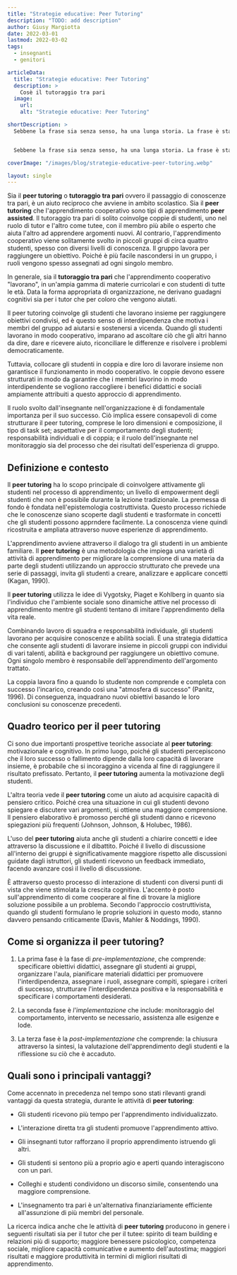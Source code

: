 ```yaml
---
title: "Strategie educative: Peer Tutoring"
description: "TODO: add description"
author: Giusy Margiotta
date: 2022-03-01
lastmod: 2022-03-02
tags:
  - insegnanti
  - genitori

articleData:
  title: "Strategie educative: Peer Tutoring"
  description: >
    Cosè il tutoraggio tra pari
  image:
    url:
    alt: "Strategie educative: Peer Tutoring"

shortDescription: >
  Sebbene la frase sia senza senso, ha una lunga storia. La frase è stata utilizzata per vari secoli dai tipografi per mostrare più peculiari dei tipi di carattere. Infatti, le lettere e gli spazi coinvolti in questa frase consentono di evidenziare nel miglior modo possibile, il peso, il design e altre importanti caratteristiche del carattere tipografico.


  Sebbene la frase sia senza senso, ha una lunga storia. La frase è stata utilizzata per vari secoli dai tipografi per mostrare più peculiari dei tipi di carattere. Infatti, le lettere e gli spazi coinvolti in questa frase consentono di evidenziare nel miglior modo possibile, il peso, il design e altre importanti caratteristiche del carattere tipografico.

coverImage: "/images/blog/strategie-educative-peer-tutoring.webp"

layout: single
---
```


Sia il **peer tutoring** o **tutoraggio tra pari** ovvero il passaggio di conoscenze tra pari, è un aiuto reciproco che avviene in ambito scolastico. Sia il **peer tutoring** che l'apprendimento cooperativo sono tipi di apprendimento **peer assisted**. Il tutoraggio tra pari di solito coinvolge coppie di studenti, uno nel ruolo di tutor e l'altro come tutee, con il membro più abile o esperto che aiuta l'altro ad apprendere argomenti nuovi. Al contrario, l'apprendimento cooperativo viene solitamente svolto in piccoli gruppi di circa quattro studenti, spesso con diversi livelli di conoscenza. Il gruppo lavora per raggiungere un obiettivo. Poiché è più facile nascondersi in un gruppo, i ruoli vengono spesso assegnati ad ogni singolo membro.

In generale, sia il **tutoraggio tra pari** che l'apprendimento cooperativo "lavorano", in un'ampia gamma di materie curricolari e con studenti di tutte le età. Data la forma appropriata di organizzazione, ne derivano guadagni cognitivi sia per i tutor che per coloro che vengono aiutati.

Il peer tutoring coinvolge gli studenti che lavorano insieme per raggiungere obiettivi condivisi, ed è questo senso di interdipendenza che motiva i membri del gruppo ad aiutarsi e sostenersi a vicenda. Quando gli studenti lavorano in modo cooperativo, imparano ad ascoltare ciò che gli altri hanno da dire, dare e ricevere aiuto, riconciliare le differenze e risolvere i problemi democraticamente.

Tuttavia, collocare gli studenti in coppia e dire loro di lavorare insieme non garantisce il funzionamento in modo cooperativo. le coppie devono essere strutturati in modo da garantire che i membri lavorino in modo interdipendente se vogliono raccogliere i benefici didattici e sociali ampiamente attribuiti a questo approccio di apprendimento.

Il ruolo svolto dall'insegnante nell'organizzazione è di fondamentale importanza per il suo successo. Ciò implica essere consapevoli di come strutturare il peer tutoring, comprese le loro dimensioni e composizione, il tipo di task set; aspettative per il comportamento degli studenti; responsabilità individuali e di coppia; e il ruolo dell'insegnante nel monitoraggio sia del processo che dei risultati dell'esperienza di gruppo.

## Definizione e contesto

Il **peer tutoring** ha lo scopo principale di coinvolgere attivamente gli studenti nel processo di apprendimento; un livello di empowerment degli studenti che non è possibile durante la lezione tradizionale. La premessa di fondo è fondata nell'epistemologia costruttivista.
Questo processo richiede che le conoscenze siano scoperte dagli studenti e trasformate in concetti che gli studenti possono apprndere facilmente. La conoscenza viene quindi ricostruita e ampliata attraverso nuove esperienze di apprendimento.

L'apprendimento avviene attraverso il dialogo tra gli studenti in un ambiente familiare.
Il **peer tutoring** è una metodologia che impiega una varietà di attività di apprendimento per migliorare la comprensione di una materia da parte degli studenti utilizzando un approccio strutturato che prevede una serie di passaggi, invita gli studenti a creare, analizzare e applicare concetti (Kagan, 1990).

Il **peer tutoring** utilizza le idee di Vygotsky, Piaget e Kohlberg in quanto sia l'individuo che l'ambiente sociale sono dinamiche attive nel processo di apprendimento mentre gli studenti tentano di imitare l'apprendimento della vita reale.

Combinando lavoro di squadra e responsabilità individuale, gli studenti lavorano per acquisire conoscenze e abilità sociali. È una strategia didattica che consente agli studenti di lavorare insieme in piccoli gruppi con individui di vari talenti, abilità e background per raggiungere un obiettivo comune. Ogni singolo membro è responsabile dell'apprendimento dell'argomento trattato.

La coppia lavora fino a quando lo studente non comprende e completa con successo l'incarico, creando così una "atmosfera di successo" (Panitz, 1996). Di conseguenza, inquadrano nuovi obiettivi basando le loro conclusioni su conoscenze precedenti.

## Quadro teorico per il peer tutoring

Ci sono due importanti prospettive teoriche associate al **peer tutoring**: motivazionale e cognitivo. In primo luogo, poiché gli studenti percepiscono che il loro successo o fallimento dipende dalla loro capacità di lavorare insieme, è probabile che si incoraggino a vicenda al fine di raggiungere il risultato prefissato. Pertanto, il **peer tutoring** aumenta la motivazione degli studenti.

L'altra teoria vede il **peer tutoring** come un aiuto ad acquisire capacità di pensiero critico. Poiché crea una situazione in cui gli studenti devono spiegare e discutere vari argomenti, si ottiene una maggiore comprensione. Il pensiero elaborativo è promosso perché gli studenti danno e ricevono spiegazioni più frequenti (Johnson, Johnson, & Holubec, 1986).

L'uso del **peer tutoring** aiuta anche gli studenti a chiarire concetti e idee attraverso la discussione e il dibattito. Poiché il livello di discussione all'interno dei gruppi è significativamente maggiore rispetto alle discussioni guidate dagli istruttori, gli studenti ricevono un feedback immediato, facendo avanzare così il livello di discussione.

È attraverso questo processo di interazione di studenti con diversi punti di vista che viene stimolata la crescita cognitiva. L'accento è posto sull'apprendimento di come cooperare al fine di trovare la migliore soluzione possibile a un problema. Secondo l'approccio costruttivista, quando gli studenti formulano le proprie soluzioni in questo modo, stanno davvero pensando criticamente (Davis, Mahler & Noddings, 1990).

## Come si organizza il peer tutoring?

1. La prima fase è la fase di *pre-implementazione*, che comprende: specificare obiettivi didattici, assegnare gli studenti ai gruppi, organizzare l'aula, pianificare materiali didattici per promuovere l'interdipendenza, assegnare i ruoli, assegnare compiti, spiegare i criteri di successo, strutturare l'interdipendenza positiva e la responsabilità e specificare i comportamenti desiderati.

2. La seconda fase è *l'implementazione* che include: monitoraggio del comportamento, intervento se necessario, assistenza alle esigenze e lode.

3. La terza fase è la *post-implementazione* che comprende: la chiusura attraverso la sintesi, la valutazione dell'apprendimento degli studenti e la riflessione su ciò che è accaduto.

## Quali sono i principali vantaggi?

Come accennato in precedenza nel tempo sono stati rilevanti grandi vantaggi da questa strategia, durante le attività di **peer tutoring**:

- Gli studenti ricevono più tempo per l'apprendimento individualizzato.

- L'interazione diretta tra gli studenti promuove l'apprendimento attivo.

- Gli insegnanti tutor rafforzano il proprio apprendimento istruendo gli altri.

- Gli studenti si sentono più a proprio agio e aperti quando interagiscono con un pari.

- Colleghi e studenti condividono un discorso simile, consentendo una maggiore comprensione.

- L'insegnamento tra pari è un'alternativa finanziariamente efficiente all'assunzione di più membri del personale.

La ricerca indica anche che le attività di **peer tutoring** producono in genere i seguenti risultati sia per il tutor che per il tutee: spirito di team building e relazioni più di supporto; maggiore benessere psicologico, competenza sociale, migliore capacità comunicative e aumento dell'autostima; maggiori risultati e maggiore produttività in termini di migliori risultati di apprendimento.
